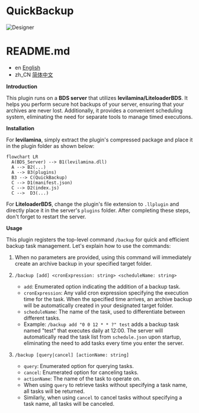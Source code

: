 # QuickBackup


![Designer](https://github.com/heyhey123-git/QuickBackup/assets/156066831/87242648-35a6-4f0e-9cdd-41150c8fc6e8)

# README.md
- en [English](readme/README.en.md)
- zh_CN [简体中文](README.md)



**Introduction**

This plugin runs on a **BDS server** that utilizes **levilamina/LiteloaderBDS**. It helps you perform secure hot backups of your server, ensuring that your archives are never lost. Additionally, it provides a convenient scheduling system, eliminating the need for separate tools to manage timed executions.

**Installation**

For **levilamina**, simply extract the plugin's compressed package and place it in the plugin folder as shown below:

```mermaid
flowchart LR
  A(BDS_Server) --> B1(levilamina.dll)
  A --> B2(...)
  A --> B3(plugins)
  B3 --> C(QuickBackup)
  C --> D1(manifest.json)
  C --> D2(index.js)
  C -->  D3(...)
```

For **LiteloaderBDS**, change the plugin's file extension to `.llplugin` and directly place it in the server's `plugins` folder. After completing these steps, don't forget to restart the server.

**Usage**

This plugin registers the top-level command `/backup` for quick and efficient backup task management. Let's explain how to use the commands:

1. When no parameters are provided, using this command will immediately create an archive backup in your specified target folder.

2. `/backup [add] <cronExpression: string> <scheduleName: string>`
   - `add`: Enumerated option indicating the addition of a backup task.
   - `cronExpression`: Any valid cron expression specifying the execution time for the task. When the specified time arrives, an archive backup will be automatically created in your designated target folder.
   - `scheduleName`: The name of the task, used to differentiate between different tasks.
   - Example: `/backup add "0 0 12 * * ?" test` adds a backup task named "test" that executes daily at 12:00. The server will automatically read the task list from `schedule.json` upon startup, eliminating the need to add tasks every time you enter the server.

3. `/backup [query|cancel] [actionName: string]`
   - `query`: Enumerated option for querying tasks.
   - `cancel`: Enumerated option for canceling tasks.
   - `actionName`: The name of the task to operate on.
   - When using `query` to retrieve tasks without specifying a task name, all tasks will be returned.
   - Similarly, when using `cancel` to cancel tasks without specifying a task name, all tasks will be canceled.
